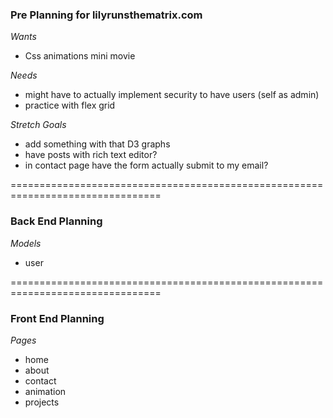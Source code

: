 ### Pre Planning for lilyrunsthematrix.com ###

*Wants*
- Css animations mini movie

*Needs* 
- might have to actually implement security to have users (self as admin) 
- practice with flex grid

*Stretch Goals*
- add something with that D3 graphs
- have posts with rich text editor?
- in contact page have the form actually submit to my email?

================================================================================

### Back End Planning ### 

*Models*
- user 

================================================================================

### Front End Planning ### 

*Pages*
- home 
- about 
- contact 
- animation 
- projects